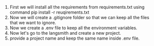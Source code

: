 1. First we will install all the requirements from requirements.txt using command
     pip install -r reuqirements.txt
2. Now we will create a .gitignore folder so that we can keep all the files that we want to ignore.
3. Now we create a .env file to keep all the environment variables.
4. Now let's go to the langsmith and create a new project.
5. provide a project name and keep the same name inside .env file.